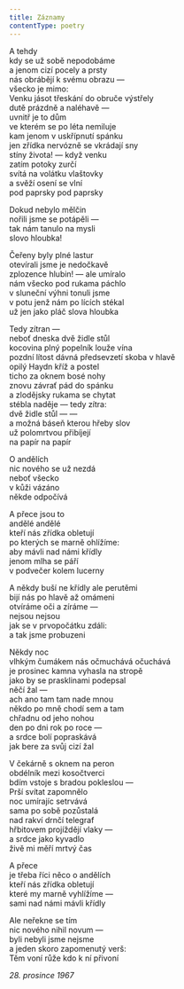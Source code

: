 ```yaml
---
title: Záznamy
contentType: poetry
---
```


<section>

A tehdy  
kdy se už sobě nepodobáme  
a jenom cizí pocely a prsty  
nás obrábějí k svému obrazu —  
všecko je mimo:  
Venku jásot třeskání do obruče výstřely  
dutě prázdně a naléhavě —  
uvnitř je to dům  
ve kterém se po léta nemiluje  
kam jenom v uskřípnutí spánku  
jen zřídka nervózně se vkrádají sny  
stíny života! — když venku  
zatím potoky zurčí  
svítá na volátku vlaštovky  
a svěží osení se vlní  
pod paprsky pod paprsky

Dokud nebylo mělčin  
nořili jsme se potápěli —  
tak nám tanulo na mysli  
slovo hloubka!

Čeřeny byly plné lastur  
otevírali jsme je nedočkavě  
zplozence hlubin! — ale umíralo  
nám všecko pod rukama páchlo  
v sluneční výhni tonuli jsme  
v potu jenž nám po lících stékal  
už jen jako pláč slova hloubka

Tedy zítran —  
neboť dneska dvě židle stůl  
kocovina plný popelník louže vína  
pozdní lítost dávná předsevzetí skoba v hlavě  
opilý Haydn kříž a postel  
ticho za oknem bosé nohy  
znovu závrať pád do spánku  
a zlodějsky rukama se chytat  
stébla naděje — tedy zítra:  
dvě židle stůl — —  
a možná báseň kterou hřeby slov  
už polomrtvou přibíjejí  
na papír na papír

O andělích  
nic nového se už nezdá  
neboť všecko  
v kůži vázáno  
někde odpočívá

A přece jsou to  
andělé andělé  
kteří nás zřídka obletují  
po kterých se marně ohlížíme:  
aby mávli nad námi křídly  
jenom mlha se páří  
v podvečer kolem lucerny

A někdy buší ne křídly ale perutěmi  
bijí nás po hlavě až omámeni  
otvíráme oči a zíráme —  
nejsou nejsou  
jak se v prvopočátku zdáli:  
a tak jsme probuzeni

Někdy noc  
vlhkým čumákem nás očmuchává očuchává  
je prosinec kamna vyhasla na stropě  
jako by se prasklinami podepsal  
něčí žal —  
ach ano tam tam nade mnou  
někdo po mně chodí sem a tam  
chřadnu od jeho nohou  
den po dni rok po roce —  
a srdce bolí popraskává  
jak bere za svůj cizí žal

V čekárně s oknem na peron  
obdélník mezi kosočtverci  
bdím vstoje s bradou pokleslou —  
Prší svítat zapomnělo  
noc umírajíc setrvává  
sama po sobě pozůstalá  
nad rakví drnčí telegraf  
hřbitovem projíždějí vlaky —  
a srdce jako kyvadlo  
živě mi měří mrtvý čas

A přece  
je třeba říci něco o andělích  
kteří nás zřídka obletují  
které my marně vyhlížíme —  
sami nad námi mávli křídly

Ale neřekne se tím  
nic nového nihil novum —  
byli nebyli jsme nejsme  
a jeden skoro zapomenutý verš:  
Těm voní růže kdo k ní přivoní

_28\. prosince 1967_

</section>
